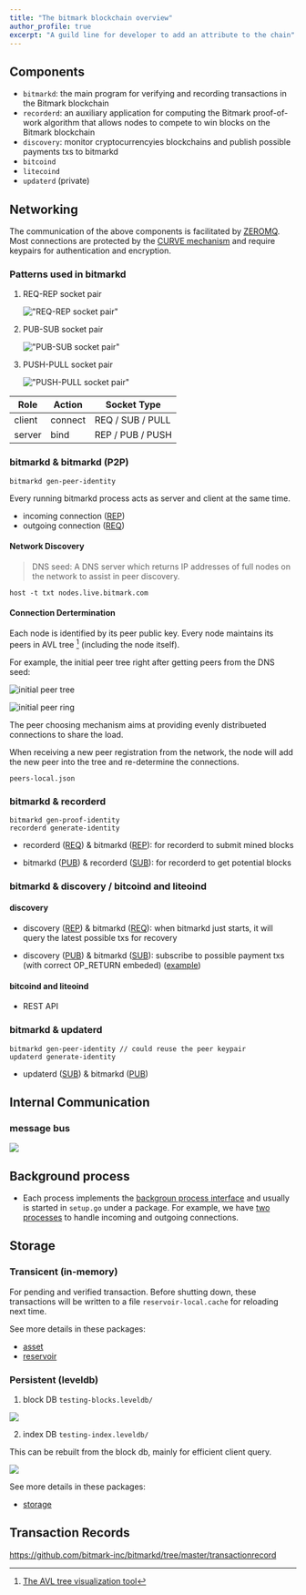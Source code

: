 ```yaml
---
title: "The bitmark blockchain overview"
author_profile: true
excerpt: "A guild line for developer to add an attribute to the chain"
---
```


## Components
- `bitmarkd`: the main program for verifying and recording transactions in the Bitmark blockchain
- `recorderd`: an auxiliary application for computing the Bitmark proof-of-work algorithm that allows nodes to compete to win blocks on the Bitmark blockchain
- `discovery`: monitor cryptocurrencyies blockchains and publish possible payments txs to bitmarkd
- `bitcoind`
- `litecoind`
- `updaterd` (private)

## Networking

The communication of the above components is facilitated by [ZEROMQ](http://zeromq.org). Most connections are protected by the [CURVE mechanism](http://api.zeromq.org/4-0:zmq-curve) and require keypairs for authentication and encryption.

### Patterns used in bitmarkd

1. REQ-REP socket pair

    !["REQ-REP socket pair"](https://github.com/imatix/zguide/raw/master/images/fig2.png "REQ-REP socket pair")

2. PUB-SUB socket pair

    !["PUB-SUB socket pair"](https://github.com/imatix/zguide/raw/master/images/fig4.png)

3. PUSH-PULL socket pair

    !["PUSH-PULL socket pair"](https://github.com/imatix/zguide/raw/master/images/fig6.png)

| Role   | Action  | Socket Type     |
| ------ | ------- | --------------- |
| client | connect | REQ / SUB / PULL
| server | bind    | REP / PUB / PUSH

### bitmarkd & bitmarkd (P2P)


```shell
bitmarkd gen-peer-identity
```

Every running bitmarkd process acts as server and client at the same time.

- incoming connection ([REP](https://github.com/bitmark-inc/bitmarkd/blob/master/peer/listener.go))
- outgoing connection ([REQ](https://github.com/bitmark-inc/bitmarkd/tree/master/peer/upstream))

#### Network Discovery

> DNS seed: A DNS server which returns IP addresses of full nodes on the network to assist in peer discovery.

```shell
host -t txt nodes.live.bitmark.com 
``` 

#### Connection Dertermination

Each node is identified by its peer public key. Every node maintains its peers in AVL tree [^1] (including the node itself).

For example, the initial peer tree right after getting peers from the DNS seed:


![initial peer tree](https://i.imgur.com/djyTYCI.png)


![initial peer ring](https://i.imgur.com/X8okorU.png)


The peer choosing mechanism aims at providing evenly distribueted connections to share the load.

When receiving a new peer registration from the network, the node will add the new peer into the tree and re-determine the connections.

`peers-local.json`

### bitmarkd & recorderd


```shell
bitmarkd gen-proof-identity
recorderd generate-identity
```

- recorderd ([REQ](https://github.com/bitmark-inc/bitmarkd/blob/master/command/recorderd/submitter.go)) & bitmarkd ([REP](https://github.com/bitmark-inc/bitmarkd/blob/master/proof/submission.go)): for recorderd to submit mined blocks

- bitmarkd ([PUB](https://github.com/bitmark-inc/bitmarkd/blob/master/proof/publisher.go)) & recorderd ([SUB](https://github.com/bitmark-inc/bitmarkd/blob/master/command/recorderd/subscriber.go)): for recorderd to get potential blocks


### bitmarkd & discovery / bitcoind and liteoind

#### discovery

- discovery ([REP](https://github.com/bitmark-inc/discovery/blob/master/main.go#L119)) & bitmarkd ([REQ](https://github.com/bitmark-inc/bitmarkd/blob/master/payment/background.go#L180)): when bitmarkd just starts, it will query the latest possible txs for recovery

- discovery ([PUB](https://github.com/bitmark-inc/discovery/blob/master/bitcoin.go#L128)) & bitmarkd ([SUB](https://github.com/bitmark-inc/discovery/blob/master/command/payment-discovery/main.go#L24)): subscribe to possible payment txs (with correct OP_RETURN embeded) ([example](https://live.blockcypher.com/ltc/tx/b0675a796b457c400451f2a8ef7fdff67270eacfe92cf0da252ec68102544741/))


#### bitcoind and liteoind

- REST API

### bitmarkd & updaterd

```shell
bitmarkd gen-peer-identity // could reuse the peer keypair
updaterd generate-identity
```

- updaterd ([SUB](https://github.com/bitmark-inc/go-programs/blob/master/updaterd/peer/subscriber.go)) & bitmarkd ([PUB](https://github.com/bitmark-inc/bitmarkd/tree/master/publish))

[^1]: [The AVL tree visualization tool](https://www.cs.usfca.edu/~galles/visualization/AVLtree.html)

## Internal Communication

### message bus

![](https://i.imgur.com/kUjEh2A.png)

## Background process

- Each process implements the [backgroun process interface](https://github.com/bitmark-inc/bitmarkd/tree/master/background) and usually is started in `setup.go` under a package. For example, we have [two processes](https://github.com/bitmark-inc/bitmarkd/blob/master/peer/setup.go#L122) to handle incoming and outgoing connections.

## Storage

### Transicent (in-memory)

For pending and verified transaction. Before shutting down, these transactions will be written to a file `reservoir-local.cache` for reloading next time.

See more details in these packages:
- [asset](https://github.com/bitmark-inc/bitmarkd/tree/master/asset)
- [reservoir](https://github.com/bitmark-inc/bitmarkd/tree/master/reservoir)




### Persistent (leveldb)

1. block DB `testing-blocks.leveldb/`

![](https://i.imgur.com/t9oI7yD.png)


2. index DB `testing-index.leveldb/`

This can be rebuilt from the block db, mainly for efficient client query.

![](https://i.imgur.com/iP1ee4x.png)

See more details in these packages:
- [storage](https://github.com/bitmark-inc/bitmarkd/tree/master/storage)

## Transaction Records

https://github.com/bitmark-inc/bitmarkd/tree/master/transactionrecord